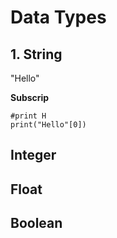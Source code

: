 # Data Types

## 1. String

"Hello"

**Subscrip**

    #print H
    print("Hello"[0])

## Integer

## Float

## Boolean
